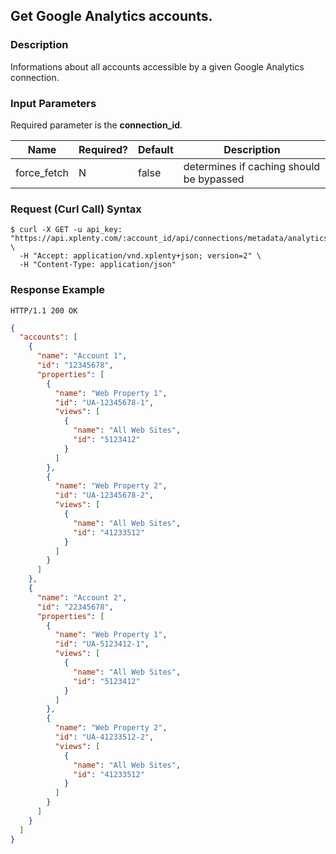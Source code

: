 ## Get Google Analytics accounts.

### Description
Informations about all accounts accessible by a given Google Analytics connection.

### Input Parameters
Required parameter is the **connection_id**.

|Name|Required?|Default|Description|
|----|---------|-------|-----------|
force_fetch|N|false|determines if caching should be bypassed


### Request (Curl Call) Syntax
```shell
$ curl -X GET -u api_key: "https://api.xplenty.com/:account_id/api/connections/metadata/analytics/:connection_id/accounts" \
  -H "Accept: application/vnd.xplenty+json; version=2" \
  -H "Content-Type: application/json"
```

### Response Example
```HTTP
HTTP/1.1 200 OK
```

```json
{
  "accounts": [
    {
      "name": "Account 1",
      "id": "12345678",
      "properties": [
        {
          "name": "Web Property 1",
          "id": "UA-12345678-1",
          "views": [
            {
              "name": "All Web Sites",
              "id": "5123412"
            }
          ]
        },
        {
          "name": "Web Property 2",
          "id": "UA-12345678-2",
          "views": [
            {
              "name": "All Web Sites",
              "id": "41233512"
            }
          ]
        }
      ]
    },
    {
      "name": "Account 2",
      "id": "22345678",
      "properties": [
        {
          "name": "Web Property 1",
          "id": "UA-5123412-1",
          "views": [
            {
              "name": "All Web Sites",
              "id": "5123412"
            }
          ]
        },
        {
          "name": "Web Property 2",
          "id": "UA-41233512-2",
          "views": [
            {
              "name": "All Web Sites",
              "id": "41233512"
            }
          ]
        }
      ]
    }
  ]
}
```
